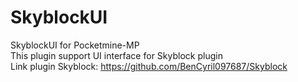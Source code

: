# SkyblockUI
SkyblockUI for Pocketmine-MP   
This plugin support UI interface for Skyblock plugin   
Link plugin Skyblock:
https://github.com/BenCyril097687/Skyblock

